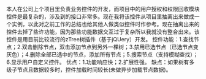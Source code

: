    本人在公司上个项目里负责业务控件的开发，而项目中的用户授权和权限回收模块控件是最复杂的，涉及到的接口非常多。现在我将该控件从项目里抽离出来做成一个实例，以此对之前工作的总结也给其他人做类似控件时作参考。现在抽离出来的控件去掉了些许功能，因为那些功能数据交互过于复杂所以我就没有整合出来。该控件是用目前比较流行的zTree树插件（基于jQUery）开发。
   控件功能：1.查找节点；2.双击删除节点，双击添加节点到另外一棵树；3.禁用已选节点（已选节点变灰色）；4.删除全部已选中的节点，添加所有节点；5.搜索节点（支持模糊查找）；6.显示用户自定义控件。
   优点：1.功能响应快；2.扩展性强。
   缺点：如果树有多级子节点且数据较多时，控件加载时间较长(未做异步加载节点数据)。
